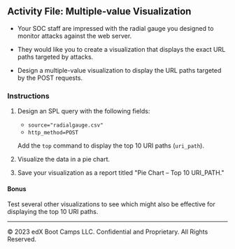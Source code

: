 ## Activity File: Multiple-value Visualization

- Your SOC staff are impressed with the radial gauge you designed to monitor attacks against the web server.

- They would like you to create a visualization that displays the exact URL paths targeted by attacks.

- Design a multiple-value visualization to display the URL paths targeted by the POST requests.

### Instructions

1. Design an SPL query with the following fields:
    - `source="radialgauge.csv"`
    - `http_method=POST`

    Add the `top` command to display the top 10 URI paths (`uri_path`).

2. Visualize the data in a pie chart.

3. Save your visualization as a report titled "Pie Chart &ndash; Top 10 URI_PATH."

#### Bonus

Test several other visualizations to see which might also be effective for displaying the top 10 URI paths.

---
&copy; 2023 edX Boot Camps LLC. Confidential and Proprietary. All Rights Reserved.  

